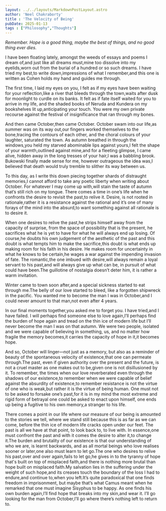 ```yaml
---
layout: ../../layouts/MarkdownPostLayout.astro
author: 'Neel Chakraborty'
title : 'The Velocity of Being'
pubDate: 2025-01-13
tags : ["Philosophy","Thoughts"]
---
```


_*Remember. Hope is a good thing, maybe the best of things, and no good thing ever dies.*_

I have been floating lately, amongst the weeds of essays and poems I dream of,and just like all dreams must,mine too dissolve into my eyelids,worn out from the burial of a hundred or so such dreams. I have tried my best,to write down,impressions of what I remember,and this one is written as Cohen holds my hand and guides me through. 


The first time, I laid my eyes on you, I felt as if my eyes have been waiting for your reflection,like a river that bleeds through the town,waits after dusk for moonlight to curdle on its banks. It felt as if fate itself waited for you to arrive in my life, and the shaded books of Neruda and Kundera on my bookshelves lit up,anticipating your touch. You were my own private recourse against the festival of insignificance that ran through my bones. 


And then came October,then came October. October swam into our life,as summer was on its way out,our fingers worked themselves to the bone,tracing the contours of each other, and the choral colours of your laughter, saturated the town. As autumn breathed in through the windows,you held my starved abominable lips against yours,I felt the shape of your warmth,outlined against mine,and for a fleeting glimpse, I  came alive, hidden away in the long tresses of your hair,I was a babbling brook. Bukowski finally made sense for me, however outrageous the idea was,I believed that death would truly tremble to slither its way between us. 


To this day, as I write this down piecing together shards of distraught memories,I cannot afford to take any poetic liberty when writing about October. For whatever I may come up with,will stain the taste of autumn that’s still rich on my tongue.
There comes a time in one’s life when he confronts the desire to revisit the past,to relive it. Desire, is not rooted in rationale,rather it is a resistance against the rational and it’s one of many forays of the mind into the absurd,to want something against all rationale is to desire it. 


When one desires to relive the past,he strips himself away from the capacity of surprise, from the space of possibility that is the present, he sacrifices what he is yet to have for what he will always end up losing. 
Of course,he doubts his own judgement of the aesthetic of the past and this doubt is what tempts him to make the sacrifice,this doubt is what ends up making room for his faith in his desire. He makes room for uncertainty in what he knows to be certain,he wages a war against the impending invasion of fate. The romantic,the one imbued with desire,will always remain a loyal servant to his past,and will always give up what can be, in pursuit of what could have been.The guillotine of nostalgia doesn’t deter him, it is rather a warm invitation. 


Winter came to town soon after,and a special sickness started to eat through me.The belly of our love started to bleed, like a forgotten shipwreck in the pacific. You wanted me to become the man I was in October,and I could never amount to that man,not even after 4 years. 


In our final moments together,you asked me to forget you. I have tried,and I have failed. I will perhaps find someone else to love again,I’ll perhaps find the burden of hope again and tread on the thin ice of modern life but I’ll never become the man I was on that autumn. We were two people, isolated and we were capable of believing in something, us, and no matter how fragile the memory becomes,it carries the capacity of hope in it,it becomes hope. 


And so, October will linger—not just as a memory, but also as a reminder of beauty of the spontaneous velocity of existence,that one can permeate through.The past, even if given authority over the present and the future, is not a cruel master as one makes out to be,given one is not disillusioned by it. To remember, the times when our love reverberated even through the shadows of our existence,to remember when we were capable of belief against the absurdity of existence,to remember resistance is not the virtue of one who is weak,but rather it is the virtue of being human. One must not to be asked to forsake one’s past,for it is in my mind the most extreme and rigid form of betrayal one could be asked to enact upon himself, one ends up being a fugitive to his own memory,a stranger to his life. 


There comes a point in our life where our measure of our being is amounted to the stories we tell, where we stand still because this is as far as we can come, before the thin ice of modern life cracks open under our feet. The past is all we have at that point, to look back to, to live with. In essence,one must confront the past and with it comes the desire to alter it,to change it.The burden and brutality of our existence is that our understanding of who we are, is learnt backwards, and as all mortal beings who love realises sooner or later,one also must learn to let go.The one who desires to relive his past,over and over again,fails to let go,he gives in to the tyranny of hope that's built on top of misplaced faith,and there is nothing more brutal than hope built on misplaced faith.My salvation lies in the suffering under the weight of such hope,and its creases touch the boundary of the loss I had to endure,and continue to,when you left.It’s quite paradoxical that one finds freedom in imprisonment, but maybe that’s what Camus meant when he remarked that one must imagine Sisyphus to be happy. As one finds his own burden again,I’ll find hope that breaks into my skin,and wear it. I’ll go looking for the man from October,I’ll go where there’s nothing left to return to.